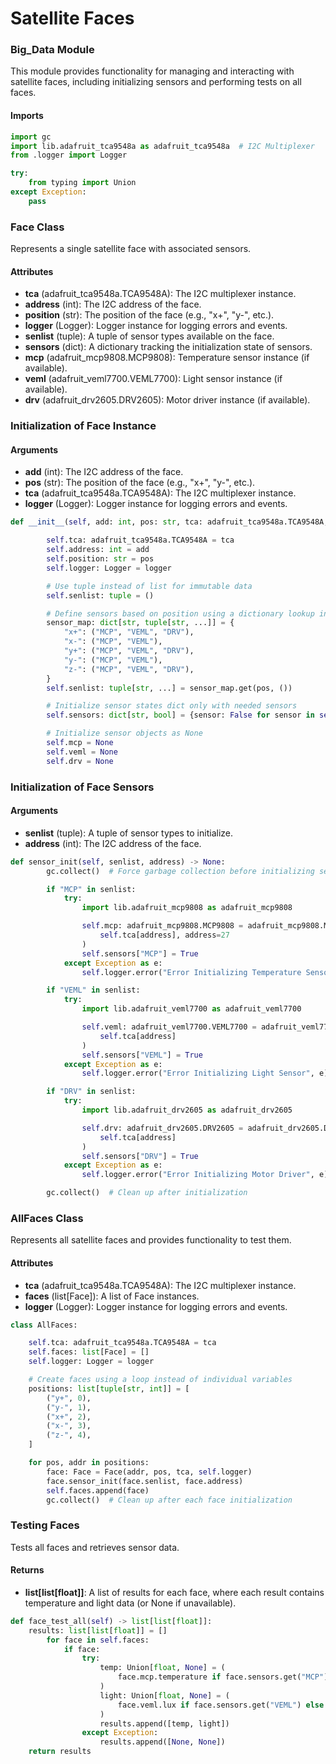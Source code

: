 # Satellite Faces

### Big_Data Module
This module provides functionality for managing and interacting with satellite faces,
including initializing sensors and performing tests on all faces.

#### Imports
```py title="Big_Data.py"
import gc
import lib.adafruit_tca9548a as adafruit_tca9548a  # I2C Multiplexer
from .logger import Logger

try:
    from typing import Union
except Exception:
    pass
```
### Face Class
Represents a single satellite face with associated sensors.

#### Attributes
- **tca** (adafruit_tca9548a.TCA9548A): The I2C multiplexer instance.
- **address** (int): The I2C address of the face.
- **position** (str): The position of the face (e.g., "x+", "y-", etc.).
- **logger** (Logger): Logger instance for logging errors and events.
- **senlist** (tuple): A tuple of sensor types available on the face.
- **sensors** (dict): A dictionary tracking the initialization state of sensors.
- **mcp** (adafruit_mcp9808.MCP9808): Temperature sensor instance (if available).
- **veml** (adafruit_veml7700.VEML7700): Light sensor instance (if available).
- **drv** (adafruit_drv2605.DRV2605): Motor driver instance (if available).

### Initialization of Face Instance

#### Arguments
- **add** (int): The I2C address of the face.
- **pos** (str): The position of the face (e.g., "x+", "y-", etc.).
- **tca** (adafruit_tca9548a.TCA9548A): The I2C multiplexer instance.
- **logger** (Logger): Logger instance for logging errors and events.

```py title="Big_Data.py"
def __init__(self, add: int, pos: str, tca: adafruit_tca9548a.TCA9548A, logger: Logger) -> None:

        self.tca: adafruit_tca9548a.TCA9548A = tca
        self.address: int = add
        self.position: str = pos
        self.logger: Logger = logger

        # Use tuple instead of list for immutable data
        self.senlist: tuple = ()

        # Define sensors based on position using a dictionary lookup instead of if-elif chain
        sensor_map: dict[str, tuple[str, ...]] = {
            "x+": ("MCP", "VEML", "DRV"),
            "x-": ("MCP", "VEML"),
            "y+": ("MCP", "VEML", "DRV"),
            "y-": ("MCP", "VEML"),
            "z-": ("MCP", "VEML", "DRV"),
        }
        self.senlist: tuple[str, ...] = sensor_map.get(pos, ())

        # Initialize sensor states dict only with needed sensors
        self.sensors: dict[str, bool] = {sensor: False for sensor in self.senlist}

        # Initialize sensor objects as None
        self.mcp = None
        self.veml = None
        self.drv = None
```

### Initialization of Face Sensors

#### Arguments
- **senlist** (tuple): A tuple of sensor types to initialize.
- **address** (int): The I2C address of the face.

```py title="Big_Data.py"
def sensor_init(self, senlist, address) -> None:
        gc.collect()  # Force garbage collection before initializing sensors

        if "MCP" in senlist:
            try:
                import lib.adafruit_mcp9808 as adafruit_mcp9808

                self.mcp: adafruit_mcp9808.MCP9808 = adafruit_mcp9808.MCP9808(
                    self.tca[address], address=27
                )
                self.sensors["MCP"] = True
            except Exception as e:
                self.logger.error("Error Initializing Temperature Sensor", e)

        if "VEML" in senlist:
            try:
                import lib.adafruit_veml7700 as adafruit_veml7700

                self.veml: adafruit_veml7700.VEML7700 = adafruit_veml7700.VEML7700(
                    self.tca[address]
                )
                self.sensors["VEML"] = True
            except Exception as e:
                self.logger.error("Error Initializing Light Sensor", e)

        if "DRV" in senlist:
            try:
                import lib.adafruit_drv2605 as adafruit_drv2605

                self.drv: adafruit_drv2605.DRV2605 = adafruit_drv2605.DRV2605(
                    self.tca[address]
                )
                self.sensors["DRV"] = True
            except Exception as e:
                self.logger.error("Error Initializing Motor Driver", e)

        gc.collect()  # Clean up after initialization
```

### AllFaces Class
Represents all satellite faces and provides functionality to test them.

#### Attributes
- **tca** (adafruit_tca9548a.TCA9548A): The I2C multiplexer instance.
- **faces** (list[Face]): A list of Face instances.
- **logger** (Logger): Logger instance for logging errors and events.

```py title="Big_Data.py"
class AllFaces:

    self.tca: adafruit_tca9548a.TCA9548A = tca
    self.faces: list[Face] = []
    self.logger: Logger = logger

    # Create faces using a loop instead of individual variables
    positions: list[tuple[str, int]] = [
        ("y+", 0),
        ("y-", 1),
        ("x+", 2),
        ("x-", 3),
        ("z-", 4),
    ]

    for pos, addr in positions:
        face: Face = Face(addr, pos, tca, self.logger)
        face.sensor_init(face.senlist, face.address)
        self.faces.append(face)
        gc.collect()  # Clean up after each face initialization
```

### Testing Faces
Tests all faces and retrieves sensor data.

#### Returns
- **list[list[float]]**: A list of results for each face, where each result contains temperature and light data (or None if unavailable).

```py title="Big_Data.py"
def face_test_all(self) -> list[list[float]]:
    results: list[list[float]] = []
        for face in self.faces:
            if face:
                try:
                    temp: Union[float, None] = (
                        face.mcp.temperature if face.sensors.get("MCP") else None
                    )
                    light: Union[float, None] = (
                        face.veml.lux if face.sensors.get("VEML") else None
                    )
                    results.append([temp, light])
                except Exception:
                    results.append([None, None])
    return results
```
